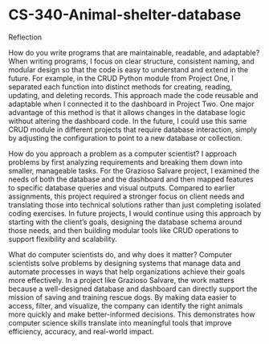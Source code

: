 # CS-340-Animal-shelter-database
Reflection

How do you write programs that are maintainable, readable, and adaptable?
When writing programs, I focus on clear structure, consistent naming, and modular design so that the code is easy to understand and extend in the future. For example, in the CRUD Python module from Project One, I separated each function into distinct methods for creating, reading, updating, and deleting records. This approach made the code reusable and adaptable when I connected it to the dashboard in Project Two. One major advantage of this method is that it allows changes in the database logic without altering the dashboard code. In the future, I could use this same CRUD module in different projects that require database interaction, simply by adjusting the configuration to point to a new database or collection.

How do you approach a problem as a computer scientist?
I approach problems by first analyzing requirements and breaking them down into smaller, manageable tasks. For the Grazioso Salvare project, I examined the needs of both the database and the dashboard and then mapped features to specific database queries and visual outputs. Compared to earlier assignments, this project required a stronger focus on client needs and translating those into technical solutions rather than just completing isolated coding exercises. In future projects, I would continue using this approach by starting with the client’s goals, designing the database schema around those needs, and then building modular tools like CRUD operations to support flexibility and scalability.

What do computer scientists do, and why does it matter?
Computer scientists solve problems by designing systems that manage data and automate processes in ways that help organizations achieve their goals more effectively. In a project like Grazioso Salvare, the work matters because a well-designed database and dashboard can directly support the mission of saving and training rescue dogs. By making data easier to access, filter, and visualize, the company can identify the right animals more quickly and make better-informed decisions. This demonstrates how computer science skills translate into meaningful tools that improve efficiency, accuracy, and real-world impact.
